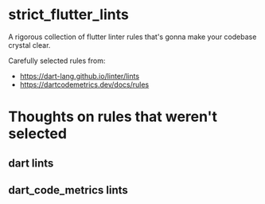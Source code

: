 # strict_flutter_lints
A rigorous collection of flutter linter rules that's gonna make your codebase crystal clear.

Carefully selected rules from:
- https://dart-lang.github.io/linter/lints
- https://dartcodemetrics.dev/docs/rules

# Thoughts on rules that weren't selected
## dart lints

## dart_code_metrics lints